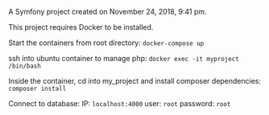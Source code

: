 A Symfony project created on November 24, 2018, 9:41 pm.

This project requires Docker to be installed.

Start the containers from root directory: `docker-compose up`

ssh into ubuntu container to manage php: `docker exec -it myproject /bin/bash`

Inside the container, cd into my_project and install composer dependencies: `composer install`

Connect to database:
IP: `localhost:4000`
user: `root`
password: `root`
